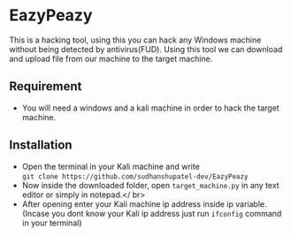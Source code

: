 # EazyPeazy
This is a hacking tool, using this you can hack any Windows machine without being detected by antivirus(FUD). Using this tool we can download and upload file from our machine to the target machine.

## Requirement 
* You will need a windows and a kali machine in order to hack the target machine.

## Installation
- Open the terminal in your Kali machine and write </br>
  `git clone https://github.com/sudhanshupatel-dev/EazyPeazy` </br>
- Now inside the downloaded folder, open `target_machine.py` in any text editor or simply in notepad.</ br>
- After opening enter your Kali machine ip address inside ip variable. (Incase you dont know your Kali ip address just run `ifconfig` command in your terminal) </br>
